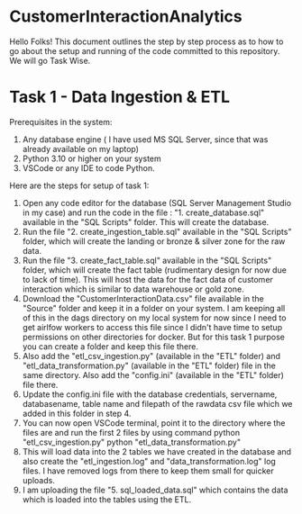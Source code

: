 # CustomerInteractionAnalytics
Hello Folks!
This document outlines the step by step process as to how to go about the setup and running of the code committed to this repository.
We will go Task Wise.

# Task 1 - Data Ingestion & ETL
Prerequisites in the system:
1. Any database engine ( I have used MS SQL Server, since that was already available on my laptop)
2. Python 3.10 or higher on your system
3. VSCode or any IDE to code Python.

Here are the steps for setup of task 1:
1. Open any code editor for the database (SQL Server Management Studio in my case) and run the code in the file : "1. create_database.sql" available in the "SQL Scripts" folder. This will create the database.
2. Run the file "2. create_ingestion_table.sql" available in the "SQL Scripts" folder, which will create the landing or bronze & silver zone for the raw data.
3. Run the file "3. create_fact_table.sql" available in the "SQL Scripts" folder, which will create the fact table (rudimentary design for now due to lack of time). This will host the data for the fact data of customer interaction which is similar to data warehouse or gold zone.
4. Download the "CustomerInteractionData.csv" file available in the "Source" folder and keep it in a folder on your system. I am keeping all of this in the dags directory on my local system for now since I need to get airlfow workers to access this file since I didn't have time to setup permissions on other directories for docker. But for this task 1 purpose you can create a folder and keep this file there.
5. Also add the "etl_csv_ingestion.py" (available in the "ETL" folder) and "etl_data_transformation.py" (available in the "ETL" folder) file in the same directory. Also add the "config.ini" (available in the "ETL" folder) file there.
6. Update the config.ini file with the database credentials, servername, databasename, table name and filepath of the rawdata csv file which we added in this folder in step 4.
7. You can now open VSCode terminal, point it to the directory where the files are and run the first 2 files by using command
   python "etl_csv_ingestion.py"
   python "etl_data_transformation.py"
8. This will load data into the 2 tables we have created in the database and also create the "etl_ingestion.log" and "data_transformation.log" log files. I have removed logs from there to keep them small for quicker uploads.
9. I am uploading the file "5. sql_loaded_data.sql" which contains the data which is loaded into the tables using the ETL.
